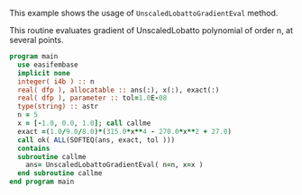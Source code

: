 This example shows the usage of `UnscaledLobattoGradientEval` method. 

This routine evaluates gradient of UnscaledLobatto polynomial of order n, at several points.

```fortran
program main
  use easifembase
  implicit none
  integer( i4b ) :: n
  real( dfp ), allocatable :: ans(:), x(:), exact(:)
  real( dfp ), parameter :: tol=1.0E-08
  type(string) :: astr
  n = 5
  x = [-1.0, 0.0, 1.0]; call callme
  exact =(1.0/9.0/8.0)*(315.0*x**4 - 270.0*x**2 + 27.0)
  call ok( ALL(SOFTEQ(ans, exact, tol )))
  contains
  subroutine callme
    ans= UnscaledLobattoGradientEval( n=n, x=x )
  end subroutine callme
end program main
```

